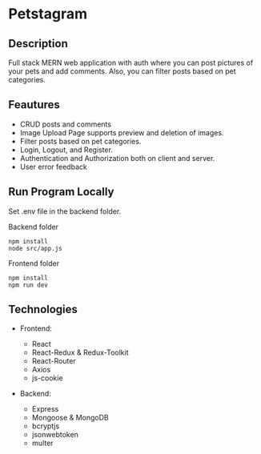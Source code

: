 # Petstagram

## Description
Full stack MERN web application with auth where you can post pictures of your pets and add comments. Also, you can filter posts based on pet categories.

## Feautures
* CRUD posts and comments
* Image Upload Page supports preview and deletion of images.
* Filter posts based on pet categories.
* Login, Logout, and Register.
* Authentication and Authorization both on client and server.
* User error feedback

## Run Program Locally

Set .env file in the backend folder.

Backend folder
```
npm install
node src/app.js
```

Frontend folder
```
npm install
npm run dev
```
## Technologies

* Frontend:
  * React
  * React-Redux & Redux-Toolkit
  * React-Router
  * Axios
  * js-cookie

* Backend:
  * Express
  * Mongoose & MongoDB
  * bcryptjs
  * jsonwebtoken
  * multer
